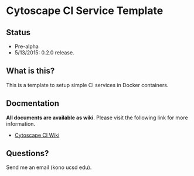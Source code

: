 # Cytoscape CI Service Template

## Status
* Pre-alpha
* 5/13/2015: 0.2.0 release.

## What is this?
This is a template to setup simple CI services in Docker containers.

## Docmentation
__All documents are available as wiki__.  Please visit the following link for more information.

* [Cytoscape CI Wiki](https://github.com/idekerlab/ci-service-template/wiki)

## Questions?
Send me an email (kono ucsd edu).